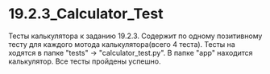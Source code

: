 # 19.2.3_Calculator_Test
Тесты калькулятора к заданию 19.2.3.
Содержит по одному позитивному тесту для каждого мотода калькулятора(всего 4 теста).
Тесты на ходятся в папке "tests" -> "calculator_test.py".
В папке "app" находится калькулятор.
Все тесты пройдены успешно.
